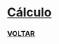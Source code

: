 # [Cálculo](https://docs.google.com/presentation/d/13dmwgcf3KiTFc8evJHiGE-kWDIL_Q_ypIhyBCJH68XU/edit#slide=id.p)
### [VOLTAR](https://github.com/NiltonSilva10/PIBIC-EM/blob/main/README.md#presentes-2)

